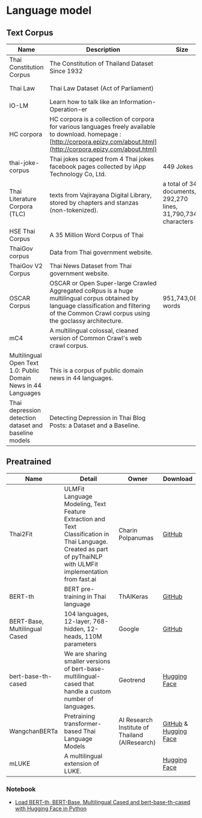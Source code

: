 # Language model

## Text Corpus

| Name                                                         | Description                                                  | Size                                                         | License         | Creator                     | Download                                                     |
| ------------------------------------------------------------ | ------------------------------------------------------------ | ------------------------------------------------------------ | --------------- | --------------------------- | ------------------------------------------------------------ |
| Thai Constitution Corpus                                     | The Constitution of Thailand Dataset Since 1932              |                                                              | Public Domain   | Wannaphong Phatthiyaphaibun | [GitHub](https://github.com/PyThaiNLP/Thai-constitution-corpus) |
| Thai Law                                                     | Thai Law Dataset (Act of Parliament)                         |                                                              | Public Domain   | Wannaphong Phatthiyaphaibun | [GitHub](https://github.com/PyThaiNLP/thai-law)              |
| IO-LM                                                        | Learn how to talk like an Information-Operation-er           |                                                              |                 |                             | [GitHub](https://github.com/noppayut/IO-LM)                  |
| HC corpora                                                   | HC corpora is a collection of corpora for various languages freely available to download. homepage : [http://corpora.epizy.com/about.html](http://corpora.epizy.com/about.html) |                                                              |                 |                             | [MediaFire](https://www.mediafire.com/file/1l411ltq14ir3ug/thai_corpus_2012_03_21.rar/file) |
| thai-joke-corpus                                             | Thai jokes scraped from 4 Thai jokes facebook pages collected by iApp Technology Co, Ltd. | 449 Jokes                                                    | GPL-3.0 License | iApp Technology Co, Ltd     | [GitHub](https://github.com/iapp-technology/thai-joke-corpus) |
| Thai Literature Corpora (TLC)                                | texts from Vajirayana Digital Library, stored by chapters and stanzas (non-tokenized). | a total of 34 documents, 292,270 lines, 31,790,734 characters |                 | Jitkapat Sawatphol          | [Website](https://attapol.github.io/tlc.html)                |
| HSE Thai Corpus                                              | A 35 Million Word Corpus of Thai                             |                                                              |                 |                             | [Kaggle](https://www.kaggle.com/rtatman/hse-thai-corpus)     |
| ThaiGov corpus                                               | Data from Thai government website.                           |                                                              | public domain   | Wannaphong Phatthiyaphaibun | [GitHub](https://github.com/PyThaiNLP/thaigov-corpus)        |
| ThaiGov V2 Corpus                                            | Thai News Dataset from Thai government website.              |                                                              | public domain   | Wannaphong Phatthiyaphaibun | [GitHub](https://github.com/PyThaiNLP/thaigov-v2-corpus)     |
| OSCAR Corpus                                                 | OSCAR or Open Super-large Crawled Aggregated coRpus is a huge multilingual corpus obtained by language classification and filtering of the Common Crawl corpus using the goclassy architecture. | 951,743,087 words                                            | public domain   |                             | [Homepage](https://oscar-corpus.com/)                        |
| mC4                                                          | A multilingual colossal, cleaned version of Common Crawl's web crawl corpus. |                                                              |                 |                             | [Hugging Face](https://huggingface.co/datasets/mc4)          |
| Multilingual Open Text 1.0: Public Domain News in 44 Languages | This is a corpus of public domain news in 44 languages.      |                                                              | public domain   |                             | [GitHub](https://github.com/bltlab/mot/releases/tag/v1.0)    |
| Thai depression detection dataset and baseline models | Detecting Depression in Thai Blog Posts: a Dataset and a Baseline.      |                                                              | |                             | [Zenodo](https://zenodo.org/record/4734552)    |

## Preatrained

| Name                          | Detail                                                       | Owner                                          | Download                                                     |
| ----------------------------- | ------------------------------------------------------------ | ---------------------------------------------- | ------------------------------------------------------------ |
| Thai2Fit                      | ULMFit Language Modeling, Text Feature Extraction and Text Classification in Thai Language. Created as part of pyThaiNLP with ULMFit implementation from fast.ai | Charin Polpanumas                              | [GitHub](https://github.com/cstorm125/thai2fit)              |
| BERT-th                       | BERT pre-training in Thai language                           | ThAIKeras                                      | [GitHub](https://github.com/ThAIKeras/bert)                  |
| BERT-Base, Multilingual Cased | 104 languages, 12-layer, 768-hidden, 12-heads, 110M parameters | Google                                         | [GitHub](https://github.com/google-research/bert)            |
| bert-base-th-cased            | We are sharing smaller versions of bert-base-multilingual-cased that handle a custom number of languages. | Geotrend                                       | [Hugging Face](https://huggingface.co/Geotrend/bert-base-th-cased) |
| WangchanBERTa                 | Pretraining transformer-based Thai Language Models           | AI Research Institute of Thailand (AIResearch) | [GitHub](https://github.com/vistec-AI/thai2transformers) & [Hugging Face](https://huggingface.co/airesearch) |
| mLUKE                 | A multilingual extension of LUKE.           | | [Hugging Face](https://huggingface.co/studio-ousia/mluke-base) |

### Notebook

- [Load BERT-th, BERT-Base, Multilingual Cased and bert-base-th-cased with Hugging Face in Python](https://colab.research.google.com/drive/1BQ24QBflQujSsi7qjhGfmHn6H_thZvfb?usp=sharing)
